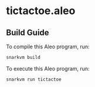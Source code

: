 # tictactoe.aleo

## Build Guide

To compile this Aleo program, run:
```bash
snarkvm build
```

To execute this Aleo program, run:
```bash
snarkvm run tictactoe
```
